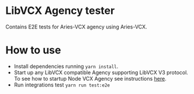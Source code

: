 # LibVCX Agency tester
Contains E2E tests for Aries-VCX agency using Aries-VCX.

# How to use
- Install dependencies running `yarn install`.
- Start up any LibVCX compatible Agency supporting LibVCX V3 protocol. To see how to startup Node VCX Agency
  see instructions [here](../vcxagency-node).
- Run integrations test `yarn run test:e2e`


